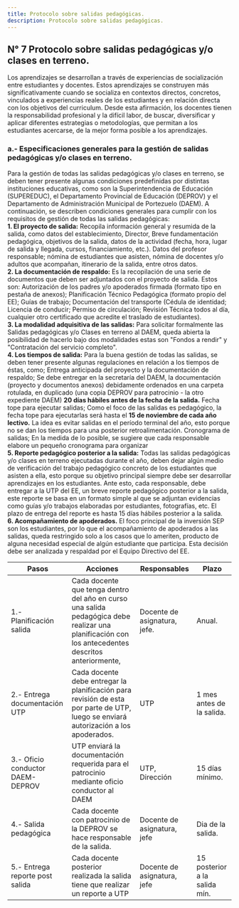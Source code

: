 ```yaml
---
title: Protocolo sobre salidas pedagógicas.
description: Protocolo sobre salidas pedagógicas. 
---
```

## N° 7 Protocolo sobre salidas pedagógicas y/o clases en terreno. 
Los aprendizajes se desarrollan a través de experiencias de socialización entre estudiantes y docentes. Estos aprendizajes se construyen más significativamente cuando se socializa en contextos directos, concretos, vinculados a experiencias reales de los estudiantes y en relación directa con los objetivos del curriculum. Desde esta afirmación, los docentes tienen la responsabilidad profesional y la difícil labor, de buscar, diversificar y aplicar diferentes estrategias o metodologías, que permitan a los estudiantes acercarse, de la mejor forma posible a los aprendizajes.  
### a.- Especificaciones generales para la gestión de salidas pedagógicas y/o clases en terreno. 
Para la gestión de todas las salidas pedagógicas y/o clases en terreno, se deben tener presente algunas condiciones predefinidas por distintas instituciones educativas, como son la Superintendencia de Educación (SUPEREDUC), el Departamento Provincial de Educación (DEPROV) y el Departamento de Administración Municipal de Portezuelo (DAEM). A continuación, se describen condiciones generales para cumplir con los requisitos de gestión de todas las salidas pedagógicas:  
**1. El proyecto de salida:** Recopila información general y resumida de la salida, como datos del establecimiento, Director, Breve fundamentación pedagógica, objetivos de la salida, datos de la actividad (fecha, hora, lugar de salida y llegada, cursos, financiamiento, etc.). Datos del profesor responsable; nómina de estudiantes que asisten, nómina de docentes y/o adultos que acompañan, itinerario de la salida, entre otros datos.  
**2. La documentación de respaldo:** Es la recopilación de una serie de documentos que deben ser adjuntados con el proyecto de salida. Estos son: Autorización de los padres y/o apoderados firmada (formato tipo en pestaña de anexos); Planificación Técnico Pedagógica (formato propio del EE); Guías de trabajo; Documentación del transporte (Cédula de identidad; Licencia de conducir; Permiso de circulación; Revisión Técnica todos al día, cualquier otro certificado que acredite el traslado de estudiantes).  
**3. La modalidad adquisitiva de las salidas:** Para solicitar formalmente las Salidas pedagógicas y/o Clases en terreno al DAEM, queda abierta la posibilidad de hacerlo bajo dos modalidades estas son "Fondos a rendir" y "Contratación del servicio completo".  
**4. Los tiempos de salida:** Para la buena gestión de todas las salidas, se deben tener presente algunas regulaciones en relación a los tiempos de éstas, como; Entrega anticipada del proyecto y la documentación de respaldo; Se debe entregar en la secretaría del DAEM, la documentación (proyecto y documentos anexos) debidamente ordenados en una carpeta rotulada, en duplicado (una copia DEPROV para patrocinio - la otro expediente DAEM) **20 días hábiles antes de la fecha de la salida.** Fecha tope para ejecutar salidas; Como el foco de las salidas es pedagógico, la fecha tope para ejecutarlas será hasta el **15 de noviembre de cada año lectivo.** La idea es evitar salidas en el período terminal del año, esto porque no se dan los tiempos para una posterior retroalimentación. Cronograma de salidas; En la medida de lo posible, se sugiere que cada responsable elabore un pequeño cronograma para organizar  
**5. Reporte pedagógico posterior a la salida:** Todas las salidas pedagógicas y/o clases en terreno ejecutadas durante el año, deben dejar algún medio de verificación del trabajo pedagógico concreto de los estudiantes que asisten a ella, esto porque su objetivo principal siempre debe ser desarrollar aprendizajes en los estudiantes. Ante esto, cada responsable, debe entregar a la UTP del EE, un breve reporte pedagógico posterior a la salida, este reporte se basa en un formato simple al que se adjuntan evidencias como guías y/o trabajos elaboradas por estudiantes, fotografías, etc. El plazo de entrega del reporte es hasta 15 días hábiles posterior a la salida.  
**6. Acompañamiento de apoderados.** El foco principal de la inversión SEP son los estudiantes, por lo que el acompañamiento de apoderados a las salidas, queda restringido solo a los casos que lo ameriten, producto de alguna necesidad especial de algún estudiante que participa. Esta decisión debe ser analizada y respaldad por el Equipo Directivo del EE.

| Pasos | Acciones | Responsables | Plazo |
|---|---|---|---|
| 1.- Planificación salida | Cada docente que tenga dentro del año en curso una salida pedagógica debe realizar una planificación con los antecedentes descritos anteriormente, | Docente de asignatura, jefe. | Anual. |
| 2.- Entrega documentación UTP | Cada docente debe entregar la planificación para revisión de esta por parte de UTP, luego se enviará autorización a los apoderados. | UTP | 1 mes antes de la salida. |
| 3.- Oficio conductor DAEM-DEPROV | UTP enviará la documentación requerida para el patrocinio mediante oficio conductor al DAEM | UTP, Dirección | 15 días mínimo. |
| 4.- Salida pedagógica | Cada docente con patrocinio de la DEPROV se hace responsable de la salida. | Docente de asignatura, jefe | Dia de la salida. |
| 5.- Entrega reporte post salida | Cada docente posterior realizada la salida tiene que realizar un reporte a UTP | Docente de asignatura, jefe | 15 posterior a la salida mín. |